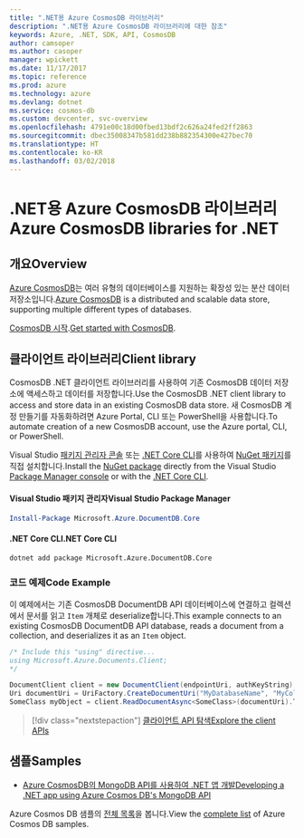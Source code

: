 ```yaml
---
title: ".NET용 Azure CosmosDB 라이브러리"
description: ".NET용 Azure CosmosDB 라이브러리에 대한 참조"
keywords: Azure, .NET, SDK, API, CosmosDB
author: camsoper
ms.author: casoper
manager: wpickett
ms.date: 11/17/2017
ms.topic: reference
ms.prod: azure
ms.technology: azure
ms.devlang: dotnet
ms.service: cosmos-db
ms.custom: devcenter, svc-overview
ms.openlocfilehash: 4791e00c18d00fbed13bdf2c626a24fed2ff2863
ms.sourcegitcommit: dbec35008347b581dd238b882354300e427bec70
ms.translationtype: HT
ms.contentlocale: ko-KR
ms.lasthandoff: 03/02/2018
---
```

# <a name="azure-cosmosdb-libraries-for-net"></a><span data-ttu-id="ff289-104">.NET용 Azure CosmosDB 라이브러리</span><span class="sxs-lookup"><span data-stu-id="ff289-104">Azure CosmosDB libraries for .NET</span></span>

## <a name="overview"></a><span data-ttu-id="ff289-105">개요</span><span class="sxs-lookup"><span data-stu-id="ff289-105">Overview</span></span>

<span data-ttu-id="ff289-106">[Azure CosmosDB](https://docs.microsoft.com/azure/cosmos-db/introduction)는 여러 유형의 데이터베이스를 지원하는 확장성 있는 분산 데이터 저장소입니다.</span><span class="sxs-lookup"><span data-stu-id="ff289-106">[Azure CosmosDB](https://docs.microsoft.com/azure/cosmos-db/introduction) is a distributed and scalable data store, supporting multiple different types of databases.</span></span>

<span data-ttu-id="ff289-107">[CosmosDB 시작](https://docs.microsoft.com/azure/cosmos-db/create-documentdb-dotnet).</span><span class="sxs-lookup"><span data-stu-id="ff289-107">[Get started with CosmosDB](https://docs.microsoft.com/azure/cosmos-db/create-documentdb-dotnet).</span></span>

## <a name="client-library"></a><span data-ttu-id="ff289-108">클라이언트 라이브러리</span><span class="sxs-lookup"><span data-stu-id="ff289-108">Client library</span></span>

<span data-ttu-id="ff289-109">CosmosDB .NET 클라이언트 라이브러리를 사용하여 기존 CosmosDB 데이터 저장소에 액세스하고 데이터를 저장합니다.</span><span class="sxs-lookup"><span data-stu-id="ff289-109">Use the CosmosDB .NET client library to access and store data in an existing CosmosDB data store.</span></span>  <span data-ttu-id="ff289-110">새 CosmosDB 계정 만들기를 자동화하려면 Azure Portal, CLI 또는 PowerShell을 사용합니다.</span><span class="sxs-lookup"><span data-stu-id="ff289-110">To automate creation of a new CosmosDB account, use the Azure portal, CLI, or PowerShell.</span></span>

<span data-ttu-id="ff289-111">Visual Studio [패키지 관리자 콘솔][PackageManager] 또는 [.NET Core CLI][DotNetCLI]를 사용하여 [NuGet 패키지](https://www.nuget.org/packages/Microsoft.Azure.DocumentDB.Core)를 직접 설치합니다.</span><span class="sxs-lookup"><span data-stu-id="ff289-111">Install the [NuGet package](https://www.nuget.org/packages/Microsoft.Azure.DocumentDB.Core) directly from the Visual Studio [Package Manager console][PackageManager] or with the [.NET Core CLI][DotNetCLI].</span></span>

#### <a name="visual-studio-package-manager"></a><span data-ttu-id="ff289-112">Visual Studio 패키지 관리자</span><span class="sxs-lookup"><span data-stu-id="ff289-112">Visual Studio Package Manager</span></span>

```powershell
Install-Package Microsoft.Azure.DocumentDB.Core
```

#### <a name="net-core-cli"></a><span data-ttu-id="ff289-113">.NET Core CLI</span><span class="sxs-lookup"><span data-stu-id="ff289-113">.NET Core CLI</span></span>

```bash
dotnet add package Microsoft.Azure.DocumentDB.Core
```

### <a name="code-example"></a><span data-ttu-id="ff289-114">코드 예제</span><span class="sxs-lookup"><span data-stu-id="ff289-114">Code Example</span></span>

<span data-ttu-id="ff289-115">이 예제에서는 기존 CosmosDB DocumentDB API 데이터베이스에 연결하고 컬렉션에서 문서를 읽고 `Item` 개체로 deserialize합니다.</span><span class="sxs-lookup"><span data-stu-id="ff289-115">This example connects to an existing CosmosDB DocumentDB API database, reads a document from a collection, and deserializes it as an `Item` object.</span></span>   

```csharp
/* Include this "using" directive...
using Microsoft.Azure.Documents.Client;
*/

DocumentClient client = new DocumentClient(endpointUri, authKeyString);
Uri documentUri = UriFactory.CreateDocumentUri("MyDatabaseName", "MyCollectionName", "DocumentId");
SomeClass myObject = client.ReadDocumentAsync<SomeClass>(documentUri).ToString()).Result;
```

> [!div class="nextstepaction"]
> [<span data-ttu-id="ff289-116">클라이언트 API 탐색</span><span class="sxs-lookup"><span data-stu-id="ff289-116">Explore the client APIs</span></span>](/dotnet/api/overview/azure/cosmosdb/client)

## <a name="samples"></a><span data-ttu-id="ff289-117">샘플</span><span class="sxs-lookup"><span data-stu-id="ff289-117">Samples</span></span>

* [<span data-ttu-id="ff289-118">Azure CosmosDB의 MongoDB API를 사용하여 .NET 앱 개발</span><span class="sxs-lookup"><span data-stu-id="ff289-118">Developing a .NET app using Azure Cosmos DB's MongoDB API</span></span>](https://azure.microsoft.com/resources/samples/azure-cosmos-db-mongodb-dotnet-getting-started/)

<span data-ttu-id="ff289-119">Azure Cosmos DB 샘플의 [전체 목록](https://azure.microsoft.com/resources/samples/?platform=dotnet&term=cosmosdb)을 봅니다.</span><span class="sxs-lookup"><span data-stu-id="ff289-119">View the [complete list](https://azure.microsoft.com/resources/samples/?platform=dotnet&term=cosmosdb) of Azure Cosmos DB samples.</span></span>

[PackageManager]: https://docs.microsoft.com/nuget/tools/package-manager-console
[DotNetCLI]: https://docs.microsoft.com/dotnet/core/tools/dotnet-add-package
